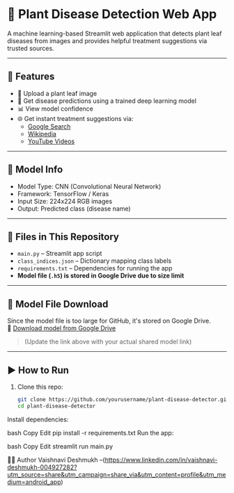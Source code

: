 # 🌿 Plant Disease Detection Web App

A machine learning-based Streamlit web application that detects plant leaf diseases from images and provides helpful treatment suggestions via trusted sources.

---

## 🚀 Features

- 🌱 Upload a plant leaf image
- 🤖 Get disease predictions using a trained deep learning model
- 📊 View model confidence
- 🌐 Get instant treatment suggestions via:
  - [Google Search](https://www.google.com)
  - [Wikipedia](https://www.wikipedia.org)
  - [YouTube Videos](https://www.youtube.com)

---

## 🧠 Model Info

- Model Type: CNN (Convolutional Neural Network)
- Framework: TensorFlow / Keras
- Input Size: 224x224 RGB images
- Output: Predicted class (disease name)

---

## 📂 Files in This Repository

- `main.py` – Streamlit app script
- `class_indices.json` – Dictionary mapping class labels
- `requirements.txt` – Dependencies for running the app
- **Model file (`.h5`) is stored in Google Drive due to size limit**

---

## 🔗 Model File Download

Since the model file is too large for GitHub, it's stored on Google Drive.  
🔗 [Download model from Google Drive](https://drive.google.com/file/d/YOUR_MODEL_ID/view?usp=sharing)

> (Update the link above with your actual shared model link)

---

## ▶️ How to Run

1. Clone this repo:
   ```bash
   git clone https://github.com/yourusername/plant-disease-detector.git
   cd plant-disease-detector
Install dependencies:

bash
Copy
Edit
pip install -r requirements.txt
Run the app:

bash
Copy
Edit
streamlit run main.py

🙋‍♀️ Author
Vaishnavi Deshmukh –(https://www.linkedin.com/in/vaishnavi-deshmukh-004927282?utm_source=share&utm_campaign=share_via&utm_content=profile&utm_medium=android_app)
